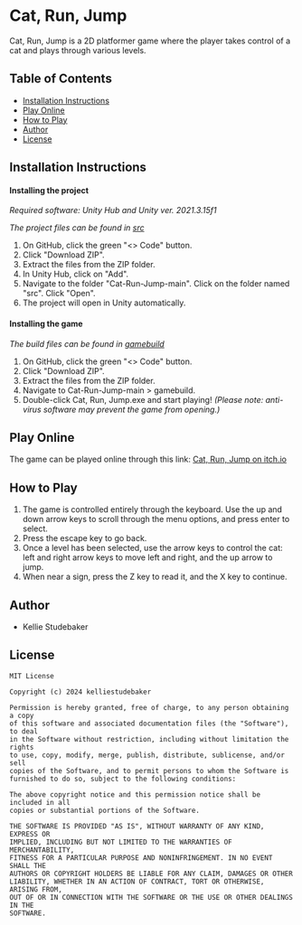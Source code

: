 # Cat, Run, Jump
Cat, Run, Jump is a 2D platformer game where the player takes control of a cat and plays through various levels.

## Table of Contents
- [Installation Instructions](#installation-instructions)
- [Play Online](#play-online)
- [How to Play](#how-to-play)
- [Author](#author)
- [License](#license)

## Installation Instructions
#### Installing the project
*Required software: Unity Hub and Unity ver. 2021.3.15f1*

*The project files can be found in [src](src)*
1. On GitHub, click the green "<> Code" button.
2. Click "Download ZIP".
3. Extract the files from the ZIP folder.
4. In Unity Hub, click on "Add".
5. Navigate to the folder "Cat-Run-Jump-main". Click on the folder named "src". Click "Open".
6. The project will open in Unity automatically.
#### Installing the game
*The build files can be found in [gamebuild](gamebuild)*
1. On GitHub, click the green "<> Code" button.
2. Click "Download ZIP".
3. Extract the files from the ZIP folder.
4. Navigate to Cat-Run-Jump-main > gamebuild.
5. Double-click Cat, Run, Jump.exe and start playing! *(Please note: anti-virus software may prevent the game from opening.)*

## Play Online
The game can be played online through this link: [Cat, Run, Jump on itch.io](https://kelliestudebaker.itch.io/cat-run-jump)

## How to Play
1. The game is controlled entirely through the keyboard. Use the up and down arrow keys to scroll through the menu options, and press enter to select.
2. Press the escape key to go back.
3. Once a level has been selected, use the arrow keys to control the cat: left and right arrow keys to move left and right, and the up arrow to jump.
4. When near a sign, press the Z key to read it, and the X key to continue.

## Author
- Kellie Studebaker

## License
```
MIT License

Copyright (c) 2024 kelliestudebaker

Permission is hereby granted, free of charge, to any person obtaining a copy
of this software and associated documentation files (the "Software"), to deal
in the Software without restriction, including without limitation the rights
to use, copy, modify, merge, publish, distribute, sublicense, and/or sell
copies of the Software, and to permit persons to whom the Software is
furnished to do so, subject to the following conditions:

The above copyright notice and this permission notice shall be included in all
copies or substantial portions of the Software.

THE SOFTWARE IS PROVIDED "AS IS", WITHOUT WARRANTY OF ANY KIND, EXPRESS OR
IMPLIED, INCLUDING BUT NOT LIMITED TO THE WARRANTIES OF MERCHANTABILITY,
FITNESS FOR A PARTICULAR PURPOSE AND NONINFRINGEMENT. IN NO EVENT SHALL THE
AUTHORS OR COPYRIGHT HOLDERS BE LIABLE FOR ANY CLAIM, DAMAGES OR OTHER
LIABILITY, WHETHER IN AN ACTION OF CONTRACT, TORT OR OTHERWISE, ARISING FROM,
OUT OF OR IN CONNECTION WITH THE SOFTWARE OR THE USE OR OTHER DEALINGS IN THE
SOFTWARE.
```
